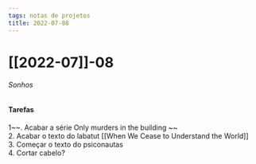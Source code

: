 ```yaml
---
tags: notas de projetos
title: 2022-07-08  
---
```


# [[2022-07]]-08  

###### Sonhos

#### Tarefas

1~~. Acabar a série Only murders in the building ~~  
2. Acabar o texto do labatut [[When We Cease to Understand the World]]  
3. Começar o texto do psiconautas  
4. Cortar cabelo?
